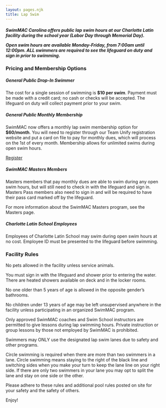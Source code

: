 ```yaml
---
layout: pages.njk
title: Lap Swim
---
```

<div class="card p-6 my-4" markdown="1">

<h5>
<p>SwimMAC Carolina offers public lap swim hours at our Charlotte Latin facility during the school year (Labor Day through Memorial Day).</p>

<p>Open swim hours are available Monday-Friday, from 7:00am until 12:00pm. ALL swimmers are required to see the lifeguard on duty and sign in prior to swimming.</p>

</h5>

</div>

<div class="card p-6 my-4" markdown="1">    <h3>Pricing and Membership Options</h3>

<h5>General Public Drop-In Swimmer</h5>

<p>The cost for a single session of swimming is <b>$10 per swim</b>. Payment must be made with a credit card; no cash or checks will be accepted. The lifeguard on duty will collect payment prior to your swim.</p>

<h5>General Public Monthly Membership</h5>

<p>SwimMAC now offers a monthly lap swim membership option for <b>$60/month</b>. You will need to register through our Team Unify registration website and put a card on file to pay for monthly dues, which will process on the 1st of every month. Membership allows for unlimited swims during open swim hours.</p>

<p><a class="button" href="https://www.gomotionapp.com/team/ncmac/page/team-registration?reg_id=85221" target="_blank" rel="noopener">Register</a></p>

<h5>SwimMAC Masters Members</h5>

<p>Masters members that pay monthly dues are able to swim during any open swim hours, but will still need to check in with the lifeguard and sign in. Masters Pass members also need to sign in and will be required to have their pass card marked off by the lifeguard.</p>

<p>For more information about the SwimMAC Masters program, see the Masters page.</p>

<h5>Charlotte Latin School Employees</h5>

<p>Employees of Charlotte Latin School may swim during open swim hours at no cost. Employee ID must be presented to the lifeguard before swimming.</p>

</div>

<div class="card p-6 my-4" markdown="1">
    <h3>Facility Rules</h3>
    <p>No pets allowed in the facility unless service animals.</p>
    <p>You must sign in with the lifeguard and shower prior to entering the water. There are heated showers available on deck and in the locker rooms.</p>
    <p>No one older than 5 years of age is allowed in the opposite gender’s bathrooms.</p>
    <p>No children under 13 years of age may be left unsupervised anywhere in the facility unless participating in an organized SwimMAC program.</p>
    <p>Only approved SwimMAC coaches and Swim School instructors are permitted to give lessons during lap swimming hours. Private instruction or group lessons by those not employed by SwimMAC is prohibited.</p>
    <p>Swimmers may ONLY use the designated lap swim lanes due to safety and other programs.</p>
    <p>Circle swimming is required when there are more than two swimmers in a lane. Circle swimming means staying to the right of the black line and switching sides when you make your turn to keep the lane line on your right side. If there are only two swimmers in your lane you may opt to split the lane and stay on one side or the other.</p><p>Please adhere to these rules and additional pool rules posted on site for your safety and the safety of others.</p>
    <p>Enjoy!</p> 
</div>